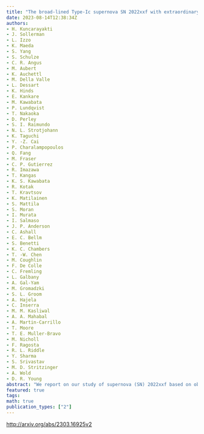 ```yaml
---
title: "The broad-lined Type-Ic supernova SN 2022xxf with extraordinary   two-humped light curves"
date: 2023-08-14T12:38:34Z
authors:
- H. Kuncarayakti
- J. Sollerman
- L. Izzo
- K. Maeda
- S. Yang
- S. Schulze
- C. R. Angus
- M. Aubert
- K. Auchettl
- M. Della Valle
- L. Dessart
- K. Hinds
- E. Kankare
- M. Kawabata
- P. Lundqvist
- T. Nakaoka
- D. Perley
- S. I. Raimundo
- N. L. Strotjohann
- K. Taguchi
- Y. -Z. Cai
- P. Charalampopoulos
- Q. Fang
- M. Fraser
- C. P. Gutierrez
- R. Imazawa
- T. Kangas
- K. S. Kawabata
- R. Kotak
- T. Kravtsov
- K. Matilainen
- S. Mattila
- S. Moran
- I. Murata
- I. Salmaso
- J. P. Anderson
- C. Ashall
- E. C. Bellm
- S. Benetti
- K. C. Chambers
- T. -W. Chen
- M. Coughlin
- F. De Colle
- C. Fremling
- L. Galbany
- A. Gal-Yam
- M. Gromadzki
- S. L. Groom
- A. Hajela
- C. Inserra
- M. M. Kasliwal
- A. A. Mahabal
- A. Martin-Carrillo
- T. Moore
- T. E. Muller-Bravo
- M. Nicholl
- F. Ragosta
- R. L. Riddle
- Y. Sharma
- S. Srivastav
- M. D. Stritzinger
- A. Wold
- D. R. Young
abstract: "We report on our study of supernova (SN) 2022xxf based on observations obtained during the first four months of its evolution. The light curves (LCs) display two humps of similar maximum brightness separated by 75 days, unprecedented for a broad-lined (BL) Type Ic supernova (SN IcBL). SN 2022xxf is the most nearby SN IcBL to date (in NGC 3705, $z = 0.0037$, at a distance of about 20 Mpc). Optical and near-infrared photometry and spectroscopy are used to identify the energy source powering the LC. Nearly 50 epochs of high signal-to-noise-ratio spectroscopy were obtained within 130 days, comprising an unparalleled dataset for a SN IcBL, and one of the best-sampled SN datasets to date. The global spectral appearance and evolution of SN 2022xxf points to typical SN Ic/IcBL, with broad features (up to $sim14000$ km s$^{-1}$) and a gradual transition from the photospheric to the nebular phase. However, narrow emission lines (corresponding to $sim1000-2500$ km s$^{-1}$) are present in the spectra from the time of the second rise, suggesting slower-moving circumstellar material (CSM). These lines are subtle, in comparison to the typical strong narrow lines of CSM-interacting SNe, for example, Type IIn, Ibn, and Icn, but some are readily noticeable at late times such as in Mg I $lambda$5170 and [O I] $lambda$5577. Unusually, the near-infrared spectra show narrow line peaks in a number of features formed by ions of O and Mg. We infer the presence of CSM that is free of H and He. We propose that the radiative energy from the ejecta-CSM interaction is a plausible explanation for the second LC hump. This interaction scenario is supported by the color evolution, which progresses to the blue as the light curve evolves along the second hump, and the slow second rise and subsequent rapid LC drop. (Abstract abridged)"
featured: true
tags:
math: true
publication_types: ["2"]
---
```

http://arxiv.org/abs/2303.16925v2